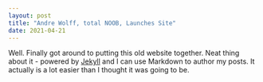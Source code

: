 ```yaml
---
layout: post
title: "Andre Wolff, total NOOB, Launches Site"
date: 2021-04-21
---
```


Well. Finally got around to putting this old website together. Neat thing about it - powered by [Jekyll](http://jekyllrb.com) and I can use Markdown to author my posts. It actually is a lot easier than I thought it was going to be.